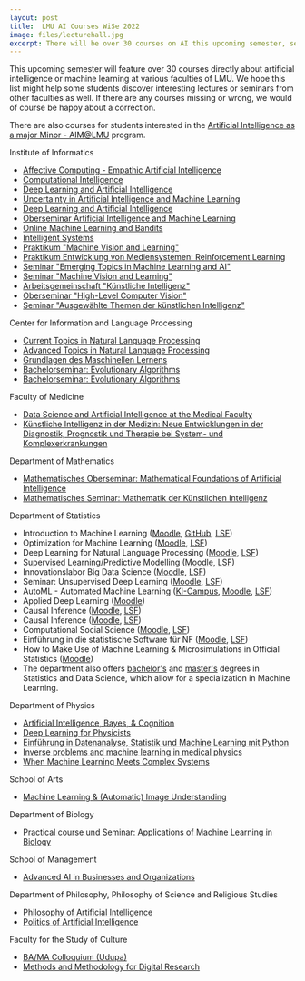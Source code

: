 ```yaml
---
layout: post
title:  LMU AI Courses WiSe 2022
image: files/lecturehall.jpg
excerpt: There will be over 30 courses on AI this upcoming semester, see here for a list.
---
```



<p>
This upcoming semester will feature over 30 courses directly about artificial intelligence or machine learning at various faculties of LMU. We hope this list might help some students discover interesting lectures or seminars from other faculties as well. If there are any courses missing or wrong, we would of course be happy about a correction.


There are also courses for students interested in the <a href="https://www.kiml.ifi.lmu.de/studies-teaching/aim_lmu/index.html">Artificial Intelligence as a major Minor - AIM@LMU</a> program.
</p>

Institute of Informatics
<ul>
<li>
<a href="https://lsf.verwaltung.uni-muenchen.de/qisserver/rds?state=verpublish&status=init&vmfile=no&publishid=966177&moduleCall=webInfo&publishConfFile=webInfo&publishSubDir=veranstaltung">Affective Computing - Empathic Artificial Intelligence</a>
</li>
<li>
<a href="https://lsf.verwaltung.uni-muenchen.de/qisserver/rds?state=verpublish&status=init&vmfile=no&publishid=966171&moduleCall=webInfo&publishConfFile=webInfo&publishSubDir=veranstaltung">Computational Intelligence</a>
</li>
<li>
<a href="https://lsf.verwaltung.uni-muenchen.de/qisserver/rds?state=verpublish&status=init&vmfile=no&publishid=965775&moduleCall=webInfo&publishConfFile=webInfo&publishSubDir=veranstaltung">Deep Learning and Artificial Intelligence</a>
</li>
<li>
<a href="https://uni2work.ifi.lmu.de/course/W22/IfI/UAIML">Uncertainty in Artificial Intelligence and Machine Learning</a>
</li>
<li>
<a href="https://lsf.verwaltung.uni-muenchen.de/qisserver/rds?state=verpublish&status=init&vmfile=no&publishid=965775&moduleCall=webInfo&publishConfFile=webInfo&publishSubDir=veranstaltung">Deep Learning and Artificial Intelligence</a>
</li>
<li>
<a href="https://lsf.verwaltung.uni-muenchen.de/qisserver/rds?state=verpublish&status=init&vmfile=no&publishid=956494&moduleCall=webInfo&publishConfFile=webInfo&publishSubDir=veranstaltung">Oberseminar Artificial Intelligence and Machine Learning</a>
</li>
<li>
<a href="https://uni2work.ifi.lmu.de/course/W22/IfI/OMLB">Online Machine Learning and Bandits</a>
</li>
<li>
<a href="https://uni2work.ifi.lmu.de/course/W22/IfI/IntSys">Intelligent Systems</a>
</li>
<li>
<a href="https://lsf.verwaltung.uni-muenchen.de/qisserver/rds?state=verpublish&status=init&vmfile=no&publishid=966219&moduleCall=webInfo&publishConfFile=webInfo&publishSubDir=veranstaltung">Praktikum "Machine Vision and Learning"</a>
</li>
<li>
<a href="https://lsf.verwaltung.uni-muenchen.de/qisserver/rds?state=verpublish&status=init&vmfile=no&publishid=966227&moduleCall=webInfo&publishConfFile=webInfo&publishSubDir=veranstaltung">Praktikum Entwicklung von Mediensystemen: Reinforcement Learning</a>
</li>
<li>
<a href="https://lsf.verwaltung.uni-muenchen.de/qisserver/rds?state=verpublish&status=init&vmfile=no&publishid=966210&moduleCall=webInfo&publishConfFile=webInfo&publishSubDir=veranstaltung">Seminar "Emerging Topics in Machine Learning and AI"</a>
</li>
<li>
<a href="https://lsf.verwaltung.uni-muenchen.de/qisserver/rds?state=verpublish&status=init&vmfile=no&publishid=966220&moduleCall=webInfo&publishConfFile=webInfo&publishSubDir=veranstaltung">Seminar "Machine Vision and Learning"</a>
</li>
<li>
<a href="https://lsf.verwaltung.uni-muenchen.de/qisserver/rds?state=verpublish&status=init&vmfile=no&publishid=966182&moduleCall=webInfo&publishConfFile=webInfo&publishSubDir=veranstaltung">Arbeitsgemeinschaft "Künstliche Intelligenz"</a>
</li>
<li>
<a href="https://lsf.verwaltung.uni-muenchen.de/qisserver/rds?state=verpublish&status=init&vmfile=no&moduleCall=webInfo&publishConfFile=webInfo&publishSubDir=veranstaltung&veranstaltung.veranstid=956550">Oberseminar "High-Level Computer Vision"</a>
</li>
<li>
<a href="https://lsf.verwaltung.uni-muenchen.de/qisserver/rds?state=verpublish&status=init&vmfile=no&publishid=966212&moduleCall=webInfo&publishConfFile=webInfo&publishSubDir=veranstaltung">Seminar "Ausgewählte Themen der künstlichen Intelligenz"</a>
</li>
</ul>
Center for Information and Language Processing
<ul>
<li>
<a href="https://lsf.verwaltung.uni-muenchen.de/qisserver/rds?state=verpublish&status=init&vmfile=no&publishid=953522&moduleCall=webInfo&publishConfFile=webInfo&publishSubDir=veranstaltung">Current Topics in Natural Language Processing</a>
</li>
<li>
<a href="https://lsf.verwaltung.uni-muenchen.de/qisserver/rds?state=verpublish&status=init&vmfile=no&publishid=951358&moduleCall=webInfo&publishConfFile=webInfo&publishSubDir=veranstaltung">Advanced Topics in Natural Language Processing</a>
</li>
<li>
<a href="https://uni2work.ifi.lmu.de/course/W22/IfI/GML">Grundlagen des Maschinellen Lernens</a>
</li>
<li>
<a href="https://uni2work.ifi.lmu.de/course/W22/IfI/EA">Bachelorseminar: Evolutionary Algorithms</a>
</li>
<li>
<a href="https://uni2work.ifi.lmu.de/course/W22/IfI/EA">Bachelorseminar: Evolutionary Algorithms</a>
</li>
</ul>
Faculty of Medicine
<ul>
<li>
<a href="https://lsf.verwaltung.uni-muenchen.de/qisserver/rds?state=verpublish&status=init&vmfile=no&publishid=954952&moduleCall=webInfo&publishConfFile=webInfo&publishSubDir=veranstaltung">Data Science and Artificial Intelligence at the Medical Faculty</a>
</li>
<li>
<a href="https://lsf.verwaltung.uni-muenchen.de/qisserver/rds?state=verpublish&status=init&vmfile=no&publishid=966212&moduleCall=webInfo&publishConfFile=webInfo&publishSubDir=veranstaltung">Künstliche Intelligenz in der Medizin: Neue Entwicklungen in der Diagnostik, Prognostik und Therapie bei System- und Komplexerkrankungen </a>
</li>
</ul>
Department of Mathematics
<ul>
<li>
<a href="https://lsf.verwaltung.uni-muenchen.de/qisserver/rds?state=verpublish&status=init&vmfile=no&publishid=967553&moduleCall=webInfo&publishConfFile=webInfo&publishSubDir=veranstaltung">Mathematisches Oberseminar: Mathematical Foundations of Artificial Intelligence</a>
</li>
<li>
<a href="https://lsf.verwaltung.uni-muenchen.de/qisserver/rds?state=verpublish&status=init&vmfile=no&publishid=967475&moduleCall=webInfo&publishConfFile=webInfo&publishSubDir=veranstaltung">Mathematisches Seminar: Mathematik der Künstlichen Intelligenz</a>
</li>
</ul>
Department of Statistics
<ul>
<li>
Introduction to Machine Learning (<a href="https://moodle.lmu.de/enrol/index.php?id=23801">Moodle</a>, <a href="https://slds-lmu.github.io/i2ml/">GitHub</a>, <a href="https://lsf.verwaltung.uni-muenchen.de/qisserver/rds?state=verpublish&status=init&vmfile=no&publishid=957273&moduleCall=webInfo&publishConfFile=webInfo&publishSubDir=veranstaltung">LSF</a>)
</li>
<li>
Optimization for Machine Learning (<a href="https://moodle.lmu.de/enrol/index.php?id=24082">Moodle</a>, <a href="https://lsf.verwaltung.uni-muenchen.de/qisserver/rds?state=verpublish&status=init&vmfile=no&publishid=960171&moduleCall=webInfo&publishConfFile=webInfo&publishSubDir=veranstaltung">LSF</a>)
</li>
<li>
Deep Learning for Natural Language Processing (<a href="https://moodle.lmu.de/enrol/index.php?id=23306">Moodle</a>, <a href="https://lsf.verwaltung.uni-muenchen.de/qisserver/rds?state=verpublish&status=init&vmfile=no&publishid=957538&moduleCall=webInfo&publishConfFile=webInfo&publishSubDir=veranstaltung">LSF</a>)
</li>
<li>
Supervised Learning/Predictive Modelling (<a href="https://moodle.lmu.de/enrol/index.php?id=23850">Moodle</a>, <a href="https://lsf.verwaltung.uni-muenchen.de/qisserver/rds?state=verpublish&status=init&vmfile=no&publishid=957048&moduleCall=webInfo&publishConfFile=webInfo&publishSubDir=veranstaltung">LSF</a>)
</li>
<li>
Innovationslabor Big Data Science (<a href="https://moodle.lmu.de/enrol/index.php?id=23598">Moodle</a>, <a href="https://lsf.verwaltung.uni-muenchen.de/qisserver/rds?state=verpublish&status=init&vmfile=no&publishid=957275&moduleCall=webInfo&publishConfFile=webInfo&publishSubDir=veranstaltung">LSF</a>)
</li>
<li>
Seminar: Unsupervised Deep Learning (<a href="https://moodle.lmu.de/enrol/index.php?id=23849">Moodle</a>, <a href="https://lsf.verwaltung.uni-muenchen.de/qisserver/rds?state=verpublish&status=init&vmfile=no&publishid=981984&moduleCall=webInfo&publishConfFile=webInfo&publishSubDir=veranstaltung">LSF</a>)
</li>
<li>
AutoML - Automated Machine Learning (<a href="https://ki-campus.org/?locale=de">KI-Campus</a>, <a href="https://moodle.lmu.de/enrol/index.php?id=24389">Moodle</a>, <a href="https://lsf.verwaltung.uni-muenchen.de/qisserver/rds?state=verpublish&status=init&vmfile=no&publishid=957331&moduleCall=webInfo&publishConfFile=webInfo&publishSubDir=veranstaltung">LSF</a>)
</li>
<li>
Applied Deep Learning (<a href="https://moodle.lmu.de/enrol/index.php?id=24562">Moodle</a>)
</li>	
<li>
Causal Inference (<a href="https://moodle.lmu.de/enrol/index.php?id=25099">Moodle</a>, <a href="https://lsf.verwaltung.uni-muenchen.de/qisserver/rds?state=verpublish&status=init&vmfile=no&publishid=957310&moduleCall=webInfo&publishConfFile=webInfo&publishSubDir=veranstaltung">LSF</a>)
</li>
<li>
Causal Inference (<a href="https://moodle.lmu.de/enrol/index.php?id=25099">Moodle</a>, <a href="https://lsf.verwaltung.uni-muenchen.de/qisserver/rds?state=verpublish&status=init&vmfile=no&publishid=957310&moduleCall=webInfo&publishConfFile=webInfo&publishSubDir=veranstaltung">LSF</a>)
</li>
<li>
Computational Social Science (<a href="https://moodle.lmu.de/enrol/index.php?id=24065">Moodle</a>, <a href="https://lsf.verwaltung.uni-muenchen.de/qisserver/rds?state=verpublish&status=init&vmfile=no&publishid=966609&moduleCall=webInfo&publishConfFile=webInfo&publishSubDir=veranstaltung">LSF</a>)
</li>
<li>
Einführung in die statistische Software für NF (<a href="https://moodle.lmu.de/enrol/index.php?id=24391">Moodle</a>, <a href="https://lsf.verwaltung.uni-muenchen.de/qisserver/rds?state=verpublish&status=init&vmfile=no&publishid=967042&moduleCall=webInfo&publishConfFile=webInfo&publishSubDir=veranstaltung">LSF</a>)
</li>
<li>
How to Make Use of Machine Learning & Microsimulations in Official Statistics (<a href="https://moodle.lmu.de/enrol/index.php?id=24463">Moodle</a>)
</li>
<li>
The department also offers <a href="https://www.statistik.uni-muenchen.de/studium/studieninfos/statistik-im-bachelor/bachelorstatistik1/index.html">bachelor's</a> and <a href="https://www.statistik.uni-muenchen.de//studium/studieninfos/statistik_im_master/master_statistik/index.html">master's</a> degrees in Statistics and Data Science, which allow for a specialization in Machine Learning.
</li>
</ul>
Department of Physics
<ul>
<li>
<a href="https://lsf.verwaltung.uni-muenchen.de/qisserver/rds?state=verpublish&status=init&vmfile=no&publishid=965708&moduleCall=webInfo&publishConfFile=webInfo&publishSubDir=veranstaltung">Artificial Intelligence, Bayes, & Cognition</a>
</li>
<li>
<a href="https://lsf.verwaltung.uni-muenchen.de/qisserver/rds?state=verpublish&status=init&vmfile=no&publishid=981531&moduleCall=webInfo&publishConfFile=webInfo&publishSubDir=veranstaltung">Deep Learning for Physicists</a>
</li>
<li>
<a href="https://lsf.verwaltung.uni-muenchen.de/qisserver/rds?state=verpublish&status=init&vmfile=no&publishid=958991&moduleCall=webInfo&publishConfFile=webInfo&publishSubDir=veranstaltung">Einführung in Datenanalyse, Statistik und Machine Learning mit Python</a>
</li>
<li>
<a href="https://lsf.verwaltung.uni-muenchen.de/qisserver/rds?state=verpublish&status=init&vmfile=no&publishid=965334&moduleCall=webInfo&publishConfFile=webInfo&publishSubDir=veranstaltung">Inverse problems and machine learning in medical physics</a>
</li>
<li>
<a href="https://lsf.verwaltung.uni-muenchen.de/qisserver/rds?state=verpublish&status=init&vmfile=no&publishid=964329&moduleCall=webInfo&publishConfFile=webInfo&publishSubDir=veranstaltung">When Machine Learning Meets Complex Systems</a>
</li>
</ul>
School of Arts
<ul>
<li>
<a href="https://lsf.verwaltung.uni-muenchen.de/qisserver/rds?state=verpublish&status=init&vmfile=no&publishid=966806&moduleCall=webInfo&publishConfFile=webInfo&publishSubDir=veranstaltung">Machine Learning & (Automatic) Image Understanding</a>
</li>
</ul>
Department of Biology
<ul>
<li>
<a href="https://lsf.verwaltung.uni-muenchen.de/qisserver/rds?state=verpublish&status=init&vmfile=no&publishid=958359&moduleCall=webInfo&publishConfFile=webInfo&publishSubDir=veranstaltung">Practical course und Seminar: Applications of Machine Learning in Biology</a>
</li>
</ul>
School of Management
<ul>
<li>
<a href="https://lsf.verwaltung.uni-muenchen.de/qisserver/rds?state=verpublish&status=init&vmfile=no&publishid=966142&moduleCall=webInfo&publishConfFile=webInfo&publishSubDir=veranstaltung">Advanced AI in Businesses and Organizations</a>
</li>
</ul>
Department of Philosophy, Philosophy of Science and Religious Studies
<ul>
<li>
<a href="https://lsf.verwaltung.uni-muenchen.de/qisserver/rds?state=verpublish&status=init&vmfile=no&publishid=965892&moduleCall=webInfo&publishConfFile=webInfo&publishSubDir=veranstaltung">Philosophy of Artificial Intelligence</a>
</li>
<li>
<a href="https://lsf.verwaltung.uni-muenchen.de/qisserver/rds?state=verpublish&status=init&vmfile=no&publishid=966892&moduleCall=webInfo&publishConfFile=webInfo&publishSubDir=veranstaltung">Politics of Artificial Intelligence</a>
</li>
</ul>
Faculty for the Study of Culture
<ul>
<li>
<a href="https://lsf.verwaltung.uni-muenchen.de/qisserver/rds?state=verpublish&status=init&vmfile=no&moduleCall=webInfo&publishConfFile=webInfo&publishSubDir=veranstaltung&veranstaltung.veranstid=957049">BA/MA Colloquium (Udupa)</a>
</li>
<li>
<a href="https://lsf.verwaltung.uni-muenchen.de/qisserver/rds?state=verpublish&status=init&vmfile=no&moduleCall=webInfo&publishConfFile=webInfo&publishSubDir=veranstaltung&veranstaltung.veranstid=966888">Methods and Methodology for Digital Research</a>
</li>
</ul>